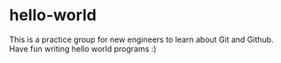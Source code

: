 # hello-world
This is a practice group for new engineers to learn about Git and Github. Have fun writing hello world programs :)
